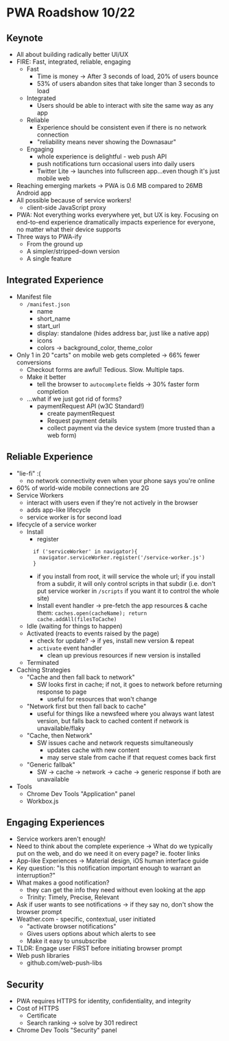 # PWA Roadshow 10/22

## Keynote
- All about building radically better UI/UX
- FIRE: Fast, integrated, reliable, engaging
  - Fast
    - Time is money -> After 3 seconds of load, 20% of users bounce
    - 53% of users abandon sites that take longer than 3 seconds to load
  - Integrated
    - Users should be able to interact with site the same way as any app
  - Reliable
    - Experience should be consistent even if there is no network connection
    - "reliability means never showing the Downasaur"
  - Engaging
    - whole experience is delightful - web push API
    - push notifications turn occasional users into daily users
    - Twitter Lite -> launches into fullscreen app...even though it's just mobile web
- Reaching emerging markets -> PWA is 0.6 MB compared to 26MB Android app
- All possible because of service workers!
  - client-side JavaScript proxy
- PWA: Not everything works everywhere yet, but UX is key. Focusing on end-to-end experience dramatically impacts experience for everyone, no matter what their device supports
- Three ways to PWA-ify
  - From the ground up
  - A simpler/stripped-down version
  - A single feature

## Integrated Experience
- Manifest file
  - `/manifest.json`
    - name
    - short_name
    - start_url
    - display: standalone (hides address bar, just like a native app)
    - icons
    - colors -> background_color, theme_color
- Only 1 in 20 "carts" on mobile web gets completed -> 66% fewer conversions
  - Checkout forms are awful! Tedious. Slow. Multiple taps.
  - Make it better
    - tell the browser to `autocomplete` fields -> 30% faster form completion
  - ...what if we just got rid of forms?
    - paymentRequest API (w3C Standard!)
      - create paymentRequest
      - Request payment details
      - collect payment via the device system (more trusted than a web form)

## Reliable Experience
- "lie-fi" :(
  - no network connectivity even when your phone says you're online
- 60% of world-wide mobile connections are 2G
- Service Workers
  - interact with users even if they're not actively in the browser
  - adds app-like lifecycle
  - service worker is for second load
- lifecycle of a service worker
  - Install
    - register
    ```
      if ('serviceWorker' in navigator){
        navigator.serviceWorker.register('/service-worker.js')
      }
    ```
      - if you install from root, it will service the whole url; if you install from a subdir, it will only control scripts in that subdir (i.e. don't put service worker in `/scripts` if you want it to control the whole site)
    - Install event handler -> pre-fetch the app resources & cache them: `caches.open(cacheName); return cache.addAll(filesToCache)`
  - Idle (waiting for things to happen)
  - Activated (reacts to events raised by the page)
    - check for update? -> if yes, install new version & repeat
    - `activate` event handler
      - clean up previous resources if new version is installed
  - Terminated
- Caching Strategies
  - "Cache and then fall back to network"
    - SW looks first in cache; if not, it goes to network before returning response to page
      - useful for resources that won't change
  - "Network first but then fall back to cache"
    - useful for things like a newsfeed where you always want latest version, but falls back to cached content if network is unavailable/flaky
  - "Cache, then Network"
    - SW issues cache and network requests simultaneously
      - updates cache with new content
      - may serve stale from cache if that request comes back first
  - "Generic fallbak"
    - SW -> cache -> network -> cache -> generic response if both are unavailable
- Tools
  - Chrome Dev Tools "Application" panel
  - Workbox.js

## Engaging Experiences
- Service workers aren't enough!
- Need to think about the complete experience -> What do we typically put on the web, and do we need it on every page? ie. footer links
- App-like Experiences -> Material design, iOS human interface guide
- Key question: "Is this notification important enough to warrant an interruption?"
- What makes a good notification?
  - they can get the info they need without even looking at the app
  - Trinity: Timely, Precise, Relevant
- Ask if user wants to see notifications -> if they say no, don't show the browser prompt
- Weather.com - specific, contextual, user initiated
  - "activate browser notifications"
  - Gives users options about which alerts to see
  - Make it easy to unsubscribe
- TLDR: Engage user FIRST before initiating browser prompt
- Web push libraries
  - github.com/web-push-libs

## Security
- PWA requires HTTPS for identity, confidentiality, and integrity
- Cost of HTTPS
  - Certificate
  - Search ranking -> solve by 301 redirect
- Chrome Dev Tools "Security" panel  
